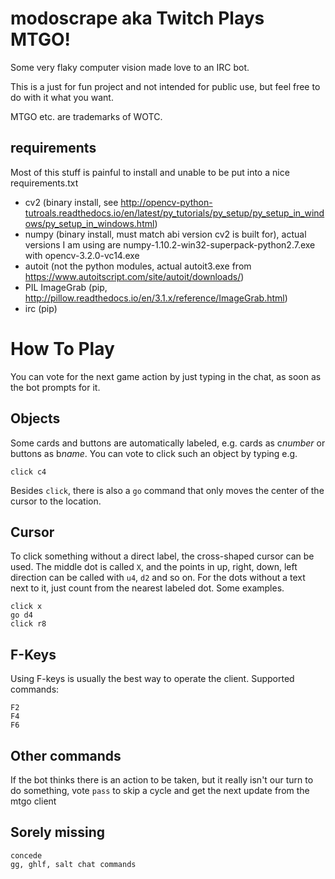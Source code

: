 # modoscrape aka Twitch Plays MTGO!

Some very flaky computer vision made love to an IRC bot.

This is a just for fun project and not intended for public use, but feel free to do with it what you want.

MTGO etc. are trademarks of WOTC.

## requirements

Most of this stuff is painful to install and unable to be put into a nice requirements.txt

 * cv2 (binary install, see http://opencv-python-tutroals.readthedocs.io/en/latest/py_tutorials/py_setup/py_setup_in_windows/py_setup_in_windows.html)
 * numpy (binary install, must match abi version cv2 is built for), actual versions I am using are numpy-1.10.2-win32-superpack-python2.7.exe with opencv-3.2.0-vc14.exe
 * autoit (not the python modules, actual autoit3.exe from https://www.autoitscript.com/site/autoit/downloads/)
 * PIL ImageGrab (pip, http://pillow.readthedocs.io/en/3.1.x/reference/ImageGrab.html)
 * irc (pip)

# How To Play

You can vote for the next game action by just typing in the chat, as soon as the bot prompts for it.

## Objects

Some cards and buttons are automatically labeled, e.g. cards as c*number* or buttons as b*name*. You can vote to click such an object by typing e.g.

    click c4

Besides `click`, there is also a `go` command that only moves the center of the cursor to the location.

## Cursor

To click something without a direct label, the cross-shaped cursor can be used. The middle dot is called `X`, and the points in up, right, down, left direction can be called with `u4`, `d2` and so on. For the dots without a text next to it, just count from the nearest labeled dot. Some examples.

    click x
    go d4
    click r8

## F-Keys

Using F-keys is usually the best way to operate the client. Supported commands:

    F2
    F4
    F6

## Other commands

If the bot thinks there is an action to be taken, but it really isn't our turn to do something, vote `pass` to skip a cycle and get the next update from the mtgo client

## Sorely missing

    concede
    gg, ghlf, salt chat commands

